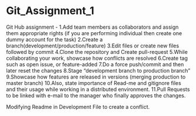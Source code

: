 # Git_Assignment_1
 Git Hub assignment - 1.Add team members as collaborators and assign them appropriate rights (if you are performing individual then create one dummy account for the task) 2.Create a branch(development/production/feature) 3.Edit files or create new files followed by commit 4.Clone the repository and Create pull-request 5.While collaborating your work, showcase how conflicts are resolved 6.Create tag such as open issue, or feature-added 7.Do a force push/commit and then later reset the changes 8.Stage “development branch to production branch” 9.Showcase how features are released in versions (merging production to master branch) 10.Also, state importance of Read-me and gitignore files and their usage while working in a distributed environment. 11.Pull Requests to be linked with e-mail to the manager who finally approves the changes.


 Modifying Readme in Development File to create a conflict.

